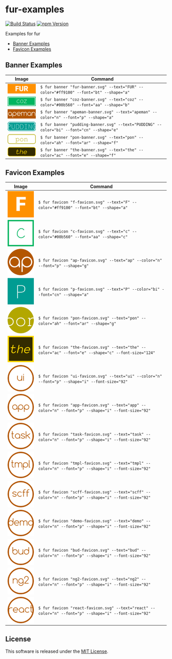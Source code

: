 fur-examples
==========

<!-- Badge Start -->
<a name="badges"></a>

[![Build Status][bd_travis_shield_url]][bd_travis_url]
[![npm Version][bd_npm_shield_url]][bd_npm_url]

[bd_repo_url]: https://github.com/fur-repo/fur-examples
[bd_travis_url]: http://travis-ci.org/fur-repo/fur-examples
[bd_travis_shield_url]: http://img.shields.io/travis/fur-repo/fur-examples.svg?style=flat
[bd_license_url]: https://github.com/fur-repo/fur-examples/blob/master/LICENSE
[bd_codeclimate_url]: http://codeclimate.com/github/fur-repo/fur-examples
[bd_codeclimate_shield_url]: http://img.shields.io/codeclimate/github/fur-repo/fur-examples.svg?style=flat
[bd_codeclimate_coverage_shield_url]: http://img.shields.io/codeclimate/coverage/github/fur-repo/fur-examples.svg?style=flat
[bd_gemnasium_url]: https://gemnasium.com/fur-repo/fur-examples
[bd_gemnasium_shield_url]: https://gemnasium.com/fur-repo/fur-examples.svg
[bd_npm_url]: http://www.npmjs.org/package/fur-examples
[bd_npm_shield_url]: http://img.shields.io/npm/v/fur-examples.svg?style=flat
[bd_bower_badge_url]: https://img.shields.io/bower/v/fur-examples.svg?style=flat

<!-- Badge End -->


<!-- Description Start -->
<a name="description"></a>

Examples for fur

<!-- Description End -->




<!-- Sections Start -->
<a name="sections"></a>

<!-- Section from "doc/readme/01.Index.md.hbs" Start -->

<a name="section-doc-readme-01-index-md"></a>
+ [Banner Examples](#banner-examples)
+ [Favicon Examples](#favicon-examples)
<!-- Section from "doc/readme/01.Index.md.hbs" End -->

<!-- Section from "doc/readme/02.BannerExamples.md.hbs" Start -->

<a name="section-doc-readme-02-banner-examples-md"></a>
<a name="banner-example"></a>

Banner Examples
------------

| Image | Command |
| ------- | ------ |
| <img src="./example/01-fur/banner.png" width="128" /> | `$ fur banner "fur-banner.svg" --text="FUR" --color="#ff9100" --font="bt" --shape="a" ` |
| <img src="./example/02-coz/banner.png" width="128" /> | `$ fur banner "coz-banner.svg" --text="coz" --color="#00b560" --font="aa" --shape="b" ` |
| <img src="./example/03-apeman/banner.png" width="128" /> | `$ fur banner "apeman-banner.svg" --text="apeman" --color="n" --font="p" --shape="a" ` |
| <img src="./example/04-pudding/banner.png" width="128" /> | `$ fur banner "pudding-banner.svg" --text="PUDDING" --color="bi" --font="cn" --shape="e" ` |
| <img src="./example/05-pon/banner.png" width="128" /> | `$ fur banner "pon-banner.svg" --text="pon" --color="ah" --font="ar" --shape="f" ` |
| <img src="./example/06-the/banner.png" width="128" /> | `$ fur banner "the-banner.svg" --text="the" --color="ac" --font="e" --shape="f" ` |

<!-- Section from "doc/readme/02.BannerExamples.md.hbs" End -->

<!-- Section from "doc/readme/03.FaviconExamples.md.hbs" Start -->

<a name="section-doc-readme-03-favicon-examples-md"></a>
<a name="favicon-example"></a>

Favicon Examples
------------

| Image | Command |
| ------- | ------ |
| <img src="./example/01-fur/favicon.png" width="128" /> | `$ fur favicon "f-favicon.svg" --text="F" --color="#ff9100" --font="bt" --shape="a" ` |
| <img src="./example/02-coz/favicon.png" width="128" /> | `$ fur favicon "c-favicon.svg" --text="c" --color="#00b560" --font="aa" --shape="c" ` |
| <img src="./example/03-apeman/favicon.png" width="128" /> | `$ fur favicon "ap-favicon.svg" --text="ap" --color="n" --font="p" --shape="g" ` |
| <img src="./example/04-pudding/favicon.png" width="128" /> | `$ fur favicon "p-favicon.svg" --text="P" --color="bi" --font="cn" --shape="a" ` |
| <img src="./example/05-pon/favicon.png" width="128" /> | `$ fur favicon "pon-favicon.svg" --text="pon" --color="ah" --font="ar" --shape="g" ` |
| <img src="./example/06-the/favicon.png" width="128" /> | `$ fur favicon "the-favicon.svg" --text="the" --color="ac" --font="e" --shape="c" --font-size="124" ` |
| <img src="./example/07-apeman-ui-contrib/favicon.png" width="128" /> | `$ fur favicon "ui-favicon.svg" --text="ui" --color="n" --font="p" --shape="i" --font-size="92" ` |
| <img src="./example/08-apeman-app-contrib/favicon.png" width="128" /> | `$ fur favicon "app-favicon.svg" --text="app" --color="n" --font="p" --shape="i" --font-size="92" ` |
| <img src="./example/09-apeman-task-contrib/favicon.png" width="128" /> | `$ fur favicon "task-favicon.svg" --text="task" --color="n" --font="p" --shape="i" --font-size="92" ` |
| <img src="./example/10-apeman-tmpl-contrib/favicon.png" width="128" /> | `$ fur favicon "tmpl-favicon.svg" --text="tmpl" --color="n" --font="p" --shape="i" --font-size="92" ` |
| <img src="./example/11-apeman-scaffold-contrib/favicon.png" width="128" /> | `$ fur favicon "scff-favicon.svg" --text="scff" --color="n" --font="p" --shape="i" --font-size="92" ` |
| <img src="./example/12-apeman-demo-contrib/favicon.png" width="128" /> | `$ fur favicon "demo-favicon.svg" --text="demo" --color="n" --font="p" --shape="i" --font-size="92" ` |
| <img src="./example/13-apeman-bud-contrib/favicon.png" width="128" /> | `$ fur favicon "bud-favicon.svg" --text="bud" --color="n" --font="p" --shape="i" --font-size="92" ` |
| <img src="./example/14-apeman-angular2-contrib/favicon.png" width="128" /> | `$ fur favicon "ng2-favicon.svg" --text="ng2" --color="n" --font="p" --shape="i" --font-size="92" ` |
| <img src="./example/15-apeman-react-contrib/favicon.png" width="128" /> | `$ fur favicon "react-favicon.svg" --text="react" --color="n" --font="p" --shape="i" --font-size="92" ` |


<!-- Section from "doc/readme/03.FaviconExamples.md.hbs" End -->


<!-- Sections Start -->


<!-- LICENSE Start -->
<a name="license"></a>

License
-------
This software is released under the [MIT License](https://github.com/fur-repo/fur-examples/blob/master/LICENSE).

<!-- LICENSE End -->


